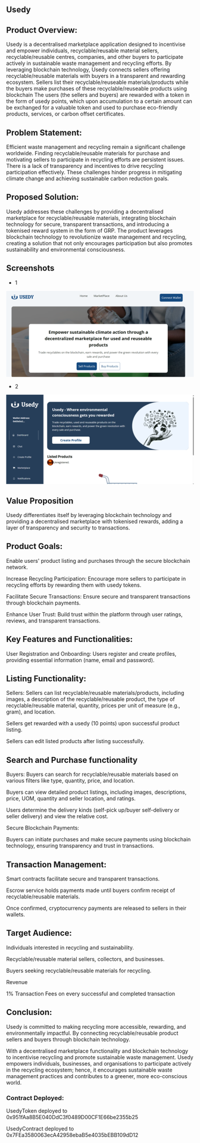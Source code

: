 ## Usedy

## Product Overview:

Usedy is a decentralised marketplace application designed to incentivise and empower individuals, recyclable/reusable material sellers, recyclable/reusable centres, companies, and other buyers to participate actively in sustainable waste management and recycling efforts. By leveraging blockchain technology, Usedy connects sellers offering recyclable/reusable materials with buyers in a transparent and rewarding ecosystem. Sellers list their recyclable/reuseable materials/products while the buyers make purchases of these recyclable/reuseable products using blockchain The users (the sellers and buyers) are rewarded with a token in the form of usedy points, which upon accumulation to a certain amount can be exchanged for a valuable token and used to purchase eco-friendly products, services, or carbon offset certificates.

## Problem Statement:

Efficient waste management and recycling remain a significant challenge worldwide. Finding recyclable/reusable materials for purchase and motivating sellers to participate in recycling efforts are persistent issues. There is a lack of transparency and incentives to drive recycling participation effectively. These challenges hinder progress in mitigating climate change and achieving sustainable carbon reduction goals.



## Proposed Solution:

Usedy addresses these challenges by providing a decentralised marketplace for recyclable/reusable materials, integrating blockchain technology for secure, transparent transactions, and introducing a tokenised reward system in the form of GRP. The product leverages blockchain technology to revolutionize waste management and recycling, creating a solution that not only encourages participation but also promotes sustainability and environmental consciousness.

## Screenshots

- 1

![Screenshot1](public/screenshot.png)

- 2

![Screenshot2](public/screenshot2.png)


## Value Proposition

Usedy differentiates itself by leveraging blockchain technology and providing a decentralised marketplace with tokenised rewards, adding a layer of transparency and security to transactions.

## Product Goals:

Enable users' product listing and purchases through the secure blockchain network. 

Increase Recycling Participation: Encourage more sellers to participate in recycling efforts by rewarding them with usedy tokens.

Facilitate Secure Transactions: Ensure secure and transparent transactions through blockchain payments.

Enhance User Trust: Build trust within the platform through user ratings, reviews, and transparent transactions.



## Key Features and Functionalities:

User Registration and Onboarding: Users register and create profiles, providing essential information (name, email and password).

  

## Listing Functionality:

Sellers: Sellers can list recyclable/reusable materials/products, including images, a description of the recyclable/reusable product, the type of recyclable/reusable material, quantity, prices per unit of measure (e.g., gram), and location.

Sellers get rewarded with a usedy (10 points) upon successful product listing. 

Sellers can edit listed products after listing successfully. 

## Search and Purchase functionality 

Buyers: Buyers can search for recyclable/reusable materials based on various filters like type, quantity, price, and location.

Buyers can view detailed product listings, including images, descriptions, price, UOM, quantity and seller location, and ratings.

Users determine the delivery kinds (self-pick up/buyer self-delivery or seller delivery) and view the relative cost. 

Secure Blockchain Payments:

Buyers can initiate purchases and make secure payments using blockchain technology, ensuring transparency and trust in transactions. 

## Transaction Management:

Smart contracts facilitate secure and transparent transactions.

Escrow service holds payments made until buyers confirm receipt of recyclable/reusable materials.

Once confirmed, cryptocurrency payments are released to sellers in their wallets. 



## Target Audience:

Individuals interested in recycling and sustainability.

Recyclable/reusable material sellers, collectors, and businesses.

Buyers seeking recyclable/reusable materials for recycling.

Revenue

1% Transaction Fees on every successful and completed transaction

## Conclusion:

Usedy is committed to making recycling more accessible, rewarding, and environmentally impactful. By connecting recyclable/reusable product sellers and buyers through blockchain technology.

With a decentralised marketplace functionality and blockchain technology to incentivise recycling and promote sustainable waste management. Usedy empowers individuals, businesses, and organisations to participate actively in the recycling ecosystem; hence, it encourages sustainable waste management practices and contributes to a greener, more eco-conscious world.

### Contract Deployed:
UsedyToken deployed to 0x951fAa8B5E040DdC3f0489D00CF1E66be2355b25

UsedyContract deployed to 0x7FEa3580063ecA42958ebaB5e4035bEBB109dD12